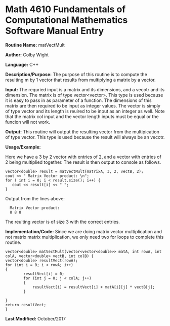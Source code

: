 # Math 4610 Fundamentals of Computational Mathematics Software Manual Entry

**Routine Name:**  matVectMult

**Author:** Colby Wight

**Language:** C++

**Description/Purpose:**  The purpose of this routine is to compute the resulting m by 1 vector that results from multiplying a matrix by a vector. 

**Input:** The requried input is a matrix and its dimensions, and a vecotr and its dimension. The matrix is of type vector<vector<double>>. This type is used because it is easy to pass in as parameter of a function. The dimensions of this matrix are then required to be input as integer values. The vector is simply of type vector and its length is reuired to be input as an integer as well. Note that the matrix col input and the vector length inputs must be equal or the funcion will not work.

**Output:** This routine will output the resulting vector from the multipication of type vector. This type is used because the result will always be an vecotr.


**Usage/Example:**

Here we have a 3 by 2 vector with entries of 2, and a vector with entries of 2 being multiplied together. The result is then output to console as follows.

    vector<double> result = matVectMult(matrixA, 3, 2, vectB, 2);
    cout << " Matrix Vector product: \n";
    for ( int i = 0; i < result.size(); i++) {
       cout << result[i] << " ";
    }
      

Output from the lines above:

      Matrix Vector product: 
      8 8 8

The reulting vector is of size 3 with the correct entries.

**Implementation/Code:** Since we are doing matrix vector multiplication and not matrix matrix multiplication, we only need two for loops to complete this routine.

    vector<double> matVectMult(vector<vector<double>> matA, int rowA, int colA, vector<double> vectB, int colB) {
    vector<double> resultVect(rowA);
    for (int i = 0; i < rowA; i++)
    {
            resultVect[i] = 0;
            for (int j = 0; j < colA; j++)
            {
                resultVect[i] = resultVect[i] + matA[i][j] * vectB[j];
            }

    }
    return resultVect;
    }

**Last Modified:** October/2017
